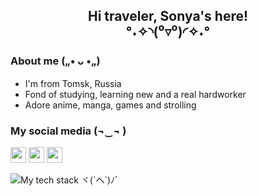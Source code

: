 <h2 align="center"> Hi traveler, Sonya's here! <br/>°˖✧◝(⁰▿⁰)◜✧˖°</h2>

### About me („• ᴗ •„)
- I'm from Tomsk, Russia
- Fond of studying, learning new and a real hardworker
- Adore anime, manga, games and strolling  

### My social media (¬‿¬ )
[<img alt="my_telegram" height="25px" src="https://img.shields.io/badge/-Telegram-26A5E4?style=for-the-badge&logo=telegram"/>][telegram]
[<img alt="my_discord" height="25px" src="https://img.shields.io/badge/-discord-743CBC?style=for-the-badge&logo=discord&logoColor=white"/>][discord]
[<img alt="my_vk" height="25px" src="https://img.shields.io/badge/-VK-0077ff?style=for-the-badge&logo=vk"/>][vk]

![My tech stack ヾ(`ヘ´)ﾉﾞ](https://github-readme-tech-stack.vercel.app/api/cards?title=My%20tech%20stack%20%E3%83%BE(%60%E3%83%98%C2%B4)%EF%BE%89%EF%BE%9E&lineCount=3&theme=0l1v3rr&bg=%230B0E14&badge=%2310151F&border=%23FF4747&titleColor=%23FF4747&line1=kotlin,kotlin,auto;androidstudio,android%20studio,auto;jetpackcompose,jetpack%20compose,auto;&line2=mysql,mysql,auto;php,php,auto;intellijidea,intellij%20idea,000000;&line3=figma,figma,auto;postman,postman,auto;jira,jira,1844ff;)


<!-- ### Technology stack
[<img  alt="Kotlin" height="25px" src="https://img.shields.io/badge/-Kotlin-B24DFF.svg?logo=kotlin&style=for-the-badge&logoColor=white" />][kotlin]
[<img  alt="Android Jetpack" height="25px" src="https://img.shields.io/badge/-Android%20Jetpack-4285F4.svg?logo=Jetpack%20Compose&style=for-the-badge&logoColor=white" />][jetpack]
[<img  alt="Android Studio" height="25px" src="https://img.shields.io/badge/-Android%20studio-3DDC84.svg?logo=ANdroid%20Studio&style=for-the-badge&logoColor=white" />][android-studio]
[<img  alt="Intellij Idea" height="25px" src="https://img.shields.io/badge/-Intellij%20idea-EF5550.svg?logo=Intellij%20Idea&style=for-the-badge&logoColor=white" />][idea]
[<img  alt="Figma" height="25px" src="https://img.shields.io/badge/-Figma-F24E1E.svg?logo=figma&style=for-the-badge&logoColor=white" />][figma]
[<img  alt="Postman" height="25px" src="https://img.shields.io/badge/-Postman-FD6F36.svg?logo=postman&style=for-the-badge&logoColor=white"/>][postman] -->

[vk]: https://vk.com/solntselikaya
[telegram]: https://t.me/slk_sofia
[discord]: https://discordapp.com/users/ithirteeng#5078

<!-- [js]: https://www.javascript.com/
[git]: https://git-scm.com/
[github]: https://github.com/
[figma]: https://www.figma.com/
[idea]: https://www.jetbrains.com/idea/
[android-studio]: https://developer.android.com/studio
[kotlin]: https://kotlinlang.org/
[postman]: https://www.postman.com/
[jetpack]: https://developer.android.com/jetpack -->
